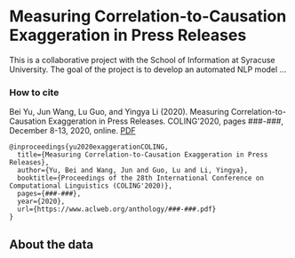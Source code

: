 # Measuring Correlation-to-Causation Exaggeration in Press Releases

This is a collaborative project with the School of Information at Syracuse University. The goal of the project is to develop an automated NLP model ...

### How to cite ###
Bei Yu, Jun Wang, Lu Guo, and Yingya Li (2020). 
Measuring Correlation-to-Causation Exaggeration in Press Releases. COLING'2020, pages ###-###,
December 8-13, 2020, online. [PDF](https://www.aclweb.org/anthology/D19-1473.pdf)


```
@inproceedings{yu2020exaggerationCOLING,
  title={Measuring Correlation-to-Causation Exaggeration in Press Releases},
  author={Yu, Bei and Wang, Jun and Guo, Lu and Li, Yingya},
  booktitle={Proceedings of the 28th International Conference on Computational Linguistics (COLING'2020)},
  pages={###-###},
  year={2020},
  url={https://www.aclweb.org/anthology/###-###.pdf}
}
```
## About the data

